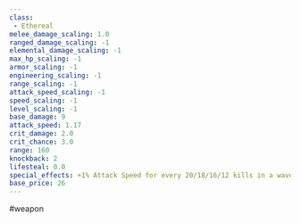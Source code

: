 ```yaml
---
class: 
 - Ethereal
melee_damage_scaling: 1.0
ranged_damage_scaling: -1
elemental_damage_scaling: -1
max_hp_scaling: -1
armor_scaling: -1
engineering_scaling: -1
range_scaling: -1
attack_speed_scaling: -1
speed_scaling: -1
level_scaling: -1
base_damage: 9
attack_speed: 1.17
crit_damage: 2.0
crit_chance: 3.0
range: 160
knockback: 2
lifesteal: 0.0
special_effects: +1% Attack Speed for every 20/18/16/12 kills in a wave with this weapon
base_price: 26
---
```

#weapon